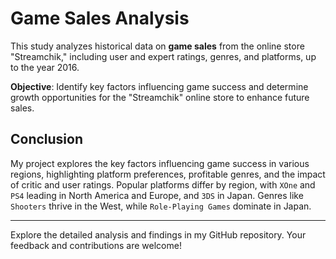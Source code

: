 # Game Sales Analysis

This study analyzes historical data on **game sales** from the online store "Streamchik," including user and expert ratings, genres, and platforms, up to the year 2016.

**Objective**: Identify key factors influencing game success and determine growth opportunities for the "Streamchik" online store to enhance future sales.

## Conclusion

My project explores the key factors influencing game success in various regions, highlighting platform preferences, profitable genres, and the impact of critic and user ratings. Popular platforms differ by region, with `XOne` and `PS4` leading in North America and Europe, and `3DS` in Japan. Genres like `Shooters` thrive in the West, while `Role-Playing Games` dominate in Japan.

---

Explore the detailed analysis and findings in my GitHub repository. Your feedback and contributions are welcome!